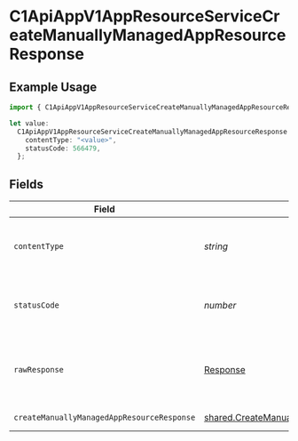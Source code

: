 # C1ApiAppV1AppResourceServiceCreateManuallyManagedAppResourceResponse

## Example Usage

```typescript
import { C1ApiAppV1AppResourceServiceCreateManuallyManagedAppResourceResponse } from "conductorone-sdk-typescript/sdk/models/operations";

let value:
  C1ApiAppV1AppResourceServiceCreateManuallyManagedAppResourceResponse = {
    contentType: "<value>",
    statusCode: 566479,
  };
```

## Fields

| Field                                                                                                                     | Type                                                                                                                      | Required                                                                                                                  | Description                                                                                                               |
| ------------------------------------------------------------------------------------------------------------------------- | ------------------------------------------------------------------------------------------------------------------------- | ------------------------------------------------------------------------------------------------------------------------- | ------------------------------------------------------------------------------------------------------------------------- |
| `contentType`                                                                                                             | *string*                                                                                                                  | :heavy_check_mark:                                                                                                        | HTTP response content type for this operation                                                                             |
| `statusCode`                                                                                                              | *number*                                                                                                                  | :heavy_check_mark:                                                                                                        | HTTP response status code for this operation                                                                              |
| `rawResponse`                                                                                                             | [Response](https://developer.mozilla.org/en-US/docs/Web/API/Response)                                                     | :heavy_check_mark:                                                                                                        | Raw HTTP response; suitable for custom response parsing                                                                   |
| `createManuallyManagedAppResourceResponse`                                                                                | [shared.CreateManuallyManagedAppResourceResponse](../../../sdk/models/shared/createmanuallymanagedappresourceresponse.md) | :heavy_minus_sign:                                                                                                        | Successful response                                                                                                       |
